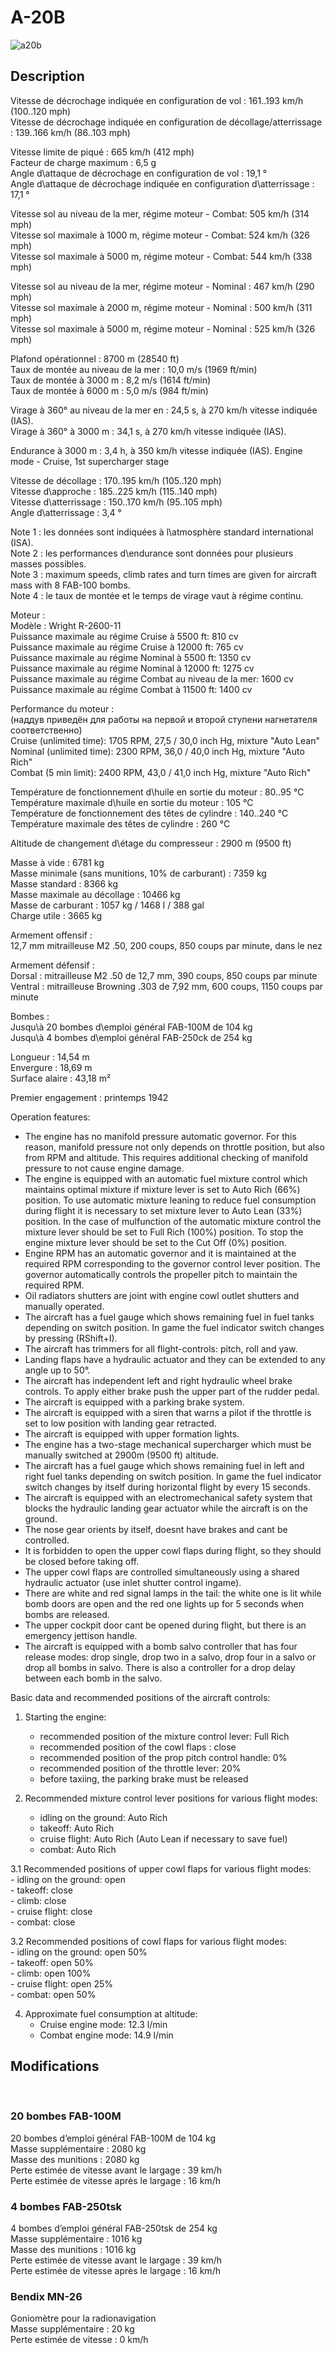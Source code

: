 # A-20B  
  
![a20b](../images/a20b.png)  
  
## Description  
  
Vitesse de décrochage indiquée en configuration de vol : 161..193 km/h (100..120 mph)  
Vitesse de décrochage indiquée en configuration de décollage/atterrissage : 139..166 km/h (86..103 mph)  
  
Vitesse limite de piqué : 665 km/h (412 mph)  
Facteur de charge maximum : 6,5 g  
Angle d\attaque de décrochage en configuration de vol : 19,1 °  
Angle d\attaque de décrochage indiquée en configuration d\atterrissage : 17,1 °  
  
Vitesse sol au niveau de la mer, régime moteur - Combat: 505 km/h (314 mph)  
Vitesse sol maximale à 1000 m, régime moteur - Combat: 524 km/h (326 mph)  
Vitesse sol maximale à 5000 m, régime moteur - Combat: 544 km/h (338 mph)  
  
Vitesse sol au niveau de la mer, régime moteur - Nominal : 467 km/h (290 mph)  
Vitesse sol maximale à 2000 m, régime moteur - Nominal : 500 km/h (311 mph)  
Vitesse sol maximale à 5000 m, régime moteur - Nominal : 525 km/h (326 mph)  
  
Plafond opérationnel : 8700 m (28540 ft)  
Taux de montée au niveau de la mer : 10,0 m/s (1969 ft/min)  
Taux de montée à 3000 m : 8,2 m/s (1614 ft/min)  
Taux de montée à 6000 m : 5,0 m/s (984 ft/min)  
  
Virage à 360° au niveau de la mer en : 24,5 s, à 270 km/h vitesse indiquée (IAS).  
Virage à 360° à 3000 m : 34,1 s, à 270 km/h vitesse indiquée (IAS).  
  
Endurance à 3000 m : 3,4 h, à 350 km/h vitesse indiquée (IAS). Engine mode - Cruise, 1st supercharger stage  
  
Vitesse de décollage : 170..195 km/h (105..120 mph)  
Vitesse d\approche : 185..225 km/h (115..140 mph)  
Vitesse d\atterrissage : 150..170 km/h (95..105 mph)  
Angle d\atterrissage : 3,4 °  
  
Note 1 : les données sont indiquées à l\atmosphère standard international (ISA).  
Note 2 : les performances d\endurance sont données pour plusieurs masses possibles.  
Note 3 : maximum speeds, climb rates and turn times are given for aircraft mass with 8 FAB-100 bombs.  
Note 4 : le taux de montée et le temps de virage vaut à régime continu.  
  
Moteur :  
Modèle : Wright R-2600-11  
Puissance maximale au régime Cruise à 5500 ft: 810 cv  
Puissance maximale au régime Cruise à 12000 ft: 765 cv  
Puissance maximale au régime Nominal à 5500 ft: 1350 cv  
Puissance maximale au régime Nominal à 12000 ft: 1275 cv  
Puissance maximale au régime Combat au niveau de la mer: 1600 cv  
Puissance maximale au régime Combat à 11500 ft: 1400 cv  
  
Performance du moteur :  
(наддув приведён для работы на первой и второй ступени нагнетателя соответственно)  
Cruise (unlimited time): 1705 RPM, 27,5 / 30,0 inch Hg, mixture "Auto Lean"   
Nominal (unlimited time): 2300 RPM, 36,0 / 40,0 inch Hg, mixture "Auto Rich"   
Combat (5 min limit): 2400 RPM, 43,0 / 41,0 inch Hg, mixture "Auto Rich"   
  
Température de fonctionnement d\huile en sortie du moteur : 80..95 °C  
Température maximale d\huile en sortie du moteur : 105 °C  
Température de fonctionnement des têtes de cylindre : 140..240 °C  
Température maximale des têtes de cylindre : 260 °C  
  
Altitude de changement d\étage du compresseur : 2900 m (9500 ft)  
  
Masse à vide : 6781 kg  
Masse minimale (sans munitions, 10% de carburant) : 7359 kg  
Masse standard : 8366 kg  
Masse maximale au décollage : 10466 kg  
Masse de carburant : 1057 kg / 1468 l / 388 gal  
Charge utile : 3665 kg  
  
Armement offensif :  
12,7 mm mitrailleuse M2 .50, 200 coups, 850 coups par minute, dans le nez  
  
Armement défensif :  
Dorsal : mitrailleuse M2 .50 de 12,7 mm, 390 coups, 850 coups par minute  
Ventral : mitrailleuse Browning .303 de 7,92 mm, 600 coups, 1150 coups par minute  
  
Bombes :  
Jusqu\à 20 bombes d\emploi général FAB-100M de 104 kg  
Jusqu\à 4 bombes d\emploi général FAB-250ck de 254 kg  
  
Longueur : 14,54 m  
Envergure : 18,69 m  
Surface alaire : 43,18 m²  
  
Premier engagement : printemps 1942  
  
Operation features:  
- The engine has no manifold pressure automatic governor. For this reason, manifold pressure not only depends on throttle position, but also from RPM and altitude. This requires additional checking of manifold pressure to not cause engine damage.  
- The engine is equipped with an automatic fuel mixture control which maintains optimal mixture if mixture lever is set to Auto Rich (66%) position. To use automatic mixture leaning to reduce fuel consumption during flight it is necessary to set mixture lever to Auto Lean (33%) position. In the case of mulfunction of the automatic mixture control the mixture lever should be set to Full Rich (100%) position. To stop the engine mixture lever should be set to the Cut Off (0%) position.  
- Engine RPM has an automatic governor and it is maintained at the required RPM corresponding to the governor control lever position. The governor automatically controls the propeller pitch to maintain the required RPM.  
- Oil radiators shutters are joint with engine cowl outlet shutters and manually operated.  
- The aircraft has a fuel gauge which shows remaining fuel in fuel tanks depending on switch position. In game the fuel indicator switch changes by pressing (RShift+I).  
- The aircraft has trimmers for all flight-controls: pitch, roll and yaw.  
- Landing flaps have a hydraulic actuator and they can be extended to any angle up to 50°.  
- The aircraft has independent left and right hydraulic wheel brake controls. To apply either brake push the upper part of the rudder pedal.  
- The aircraft is equipped with a parking brake system.  
- The aircraft is equipped with a siren that warns a pilot if the throttle is set to low position with landing gear retracted.  
- The aircraft is equipped with upper formation lights.  
- The engine has a two-stage mechanical supercharger which must be manually switched at 2900m (9500 ft) altitude.  
- The aircraft has a fuel gauge which shows remaining fuel in left and right fuel tanks depending on switch position. In game the fuel indicator switch changes by itself during horizontal flight by every 15 seconds.  
- The aircraft is equipped with an electromechanical safety system that blocks the hydraulic landing gear actuator while the aircraft is on the ground.  
- The nose gear orients by itself, doesnt have brakes and cant be controlled.  
- It is forbidden to open the upper cowl flaps during flight, so they should be closed before taking off.  
- The upper cowl flaps are controlled simultaneously using a shared hydraulic actuator (use inlet shutter control ingame).  
- There are white and red signal lamps in the tail: the white one is lit while bomb doors are open and the red one lights up for 5 seconds when bombs are released.  
- The upper cockpit door cant be opened during flight, but there is an emergency jettison handle.  
- The aircraft is equipped with a bomb salvo controller that has four release modes: drop single, drop two in a salvo, drop four in a salvo or drop all bombs in salvo. There is also a controller for a drop delay between each bomb in the salvo.  
  
Basic data and recommended positions of the aircraft controls:  
1. Starting the engine:  
	- recommended position of the mixture control lever: Full Rich  
	- recommended position of the cowl flaps : close  
	- recommended position of the prop pitch control handle: 0%  
	- recommended position of the throttle lever: 20%  
	- before taxiing, the parking brake must be released  
  
2. Recommended mixture control lever positions for various flight modes:  
	- idling on the ground: Auto Rich  
	- takeoff: Auto Rich  
	- cruise flight: Auto Rich (Auto Lean if necessary to save fuel)  
	- combat: Auto Rich  
  
3.1 Recommended positions of upper cowl flaps  for various flight modes:  
	- idling on the ground: open  
	- takeoff: close  
	- climb: close  
	- cruise flight: close  
	- combat: close  
  
3.2 Recommended positions of cowl flaps for various flight modes:  
	- idling on the ground: open 50%  
	- takeoff: open 50%  
	- climb: open 100%  
	- cruise flight: open 25%  
	- combat: open 50%  
  
4. Approximate fuel consumption at altitude:  
	- Cruise engine mode: 12.3 l/min  
	- Combat engine mode: 14.9 l/min  
  
## Modifications  
  ﻿
  
  
### 20 bombes FAB-100M  
  
20 bombes d’emploi général FAB-100M de 104 kg  
Masse supplémentaire : 2080 kg  
Masse des munitions : 2080 kg  
Perte estimée de vitesse avant le largage : 39 km/h  
Perte estimée de vitesse après le largage : 16 km/h  ﻿
  
  
### 4 bombes FAB-250tsk  
  
4 bombes d’emploi général FAB-250tsk de 254 kg  
Masse supplémentaire : 1016 kg  
Masse des munitions : 1016 kg  
Perte estimée de vitesse avant le largage : 39 km/h  
Perte estimée de vitesse après le largage : 16 km/h  ﻿
  
### Bendix MN-26  
  
Goniomètre pour la radionavigation  
Masse supplémentaire : 20 kg  
Perte estimée de vitesse : 0 km/h  